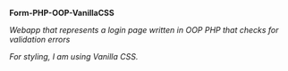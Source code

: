**Form-PHP-OOP-VanillaCSS**

_Webapp that represents a login page written in OOP PHP that checks for validation errors_

_For styling, I am using Vanilla CSS._
